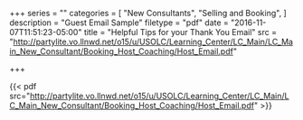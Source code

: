+++
series = ""
categories = [
  "New Consultants",
  "Selling and Booking",
]
description = "Guest Email Sample"
filetype = "pdf"
date = "2016-11-07T11:51:23-05:00"
title = "Helpful Tips for your Thank You Email"
src = "http://partylite.vo.llnwd.net/o15/u/USOLC/Learning_Center/LC_Main/LC_Main_New_Consultant/Booking_Host_Coaching/Host_Email.pdf"

+++

{{< pdf src="http://partylite.vo.llnwd.net/o15/u/USOLC/Learning_Center/LC_Main/LC_Main_New_Consultant/Booking_Host_Coaching/Host_Email.pdf" >}}
